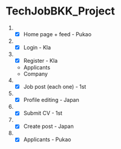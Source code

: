 # TechJobBKK_Project
1.  - [x] Home page + feed - Pukao
2.  - [x] Login - Kla 
3.  - [x] Register - Kla 
    - Applicants
    - Company
4.  - [x] Job post (each one) - 1st  
5.  - [x] Profile editing - Japan
6.  - [x] Submit CV - 1st
7.  - [x] Create post - Japan
8. - [x] Applicants - Pukao
